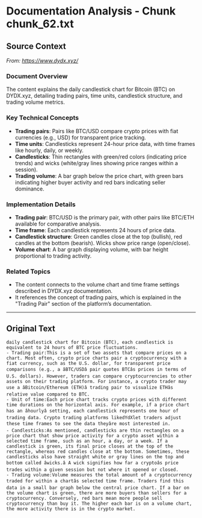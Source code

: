 # Documentation Analysis - Chunk chunk_62.txt

## Source Context
*From: https://www.dydx.xyz/*

### Document Overview  
The content explains the daily candlestick chart for Bitcoin (BTC) on DYDX.xyz, detailing trading pairs, time units, candlestick structure, and trading volume metrics.  

### Key Technical Concepts  
- **Trading pairs**: Pairs like BTC/USD compare crypto prices with fiat currencies (e.g., USD) for transparent price tracking.  
- **Time units**: Candlesticks represent 24-hour price data, with time frames like hourly, daily, or weekly.  
- **Candlesticks**: Thin rectangles with green/red colors (indicating price trends) and wicks (white/gray lines showing price ranges within a session).  
- **Trading volume**: A bar graph below the price chart, with green bars indicating higher buyer activity and red bars indicating seller dominance.  

### Implementation Details  
- **Trading pair**: BTC/USD is the primary pair, with other pairs like BTC/ETH available for comparative analysis.  
- **Time frame**: Each candlestick represents 24 hours of price data.  
- **Candlestick structure**: Green candles close at the top (bullish), red candles at the bottom (bearish). Wicks show price range (open/close).  
- **Volume chart**: A bar graph displaying volume, with bar height proportional to trading activity.  

### Related Topics  
- The content connects to the volume chart and time frame settings described in DYDX.xyz documentation.  
- It references the concept of trading pairs, which is explained in the "Trading Pair" section of the platform’s documentation.

---

## Original Text
```
daily candlestick chart for Bitcoin (BTC), each candlestick is equivalent to 24 hours of BTC price fluctuations.
- Trading pair:This is a set of two assets that compare prices on a chart. Most often, crypto price charts pair a cryptocurrency with a fiat currency, such as the U.S. dollar, for transparent price comparisons (e.g., a âBTC/USDâ pair quotes BTCâs prices in terms of U.S. dollars). However, traders can compare cryptocurrencies to other assets on their trading platform. For instance, a crypto trader may use a âBitcoin/Ethereum (ETH)â trading pair to visualize ETHâs relative value compared to BTC.
- Unit of time:Each price chart tracks crypto prices with different time durations on the horizontal axis. For example, if a price chart has an âhourlyâ setting, each candlestick represents one hour of trading data. Crypto trading platforms likedYdXlet traders adjust these time frames to see the data theyâre most interested in.
- Candlesticks:As mentioned, candlesticks are thin rectangles on a price chart that show price activity for a crypto asset within a selected time frame, such as an hour, a day, or a week. If a candlestick is green, its final price closes at the top of the rectangle, whereas red candles close at the bottom. Sometimes, these candlesticks also have straight white or gray lines on the top and bottom called âwicks.â A wick signifies how far a cryptoâs price trades within a given session but not where it opened or closed.
- Trading volume:Volume measures the total amount of a cryptocurrency traded for within a chartâs selected time frame. Traders find this data in a small bar graph below the central price chart. If a bar on the volume chart is green, there are more buyers than sellers for a cryptocurrency. Conversely, red bars mean more people sell cryptocurrency than buy it. The higher each bar is on a volume chart, the more activity there is in the crypto market.
```